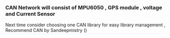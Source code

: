 ### CAN Network will consist of MPU6050 , GPS module , voltage and Current Sensor
Next time consider choosing one CAN library for easy library management , Recommend CAN by Sandeepmistry ()